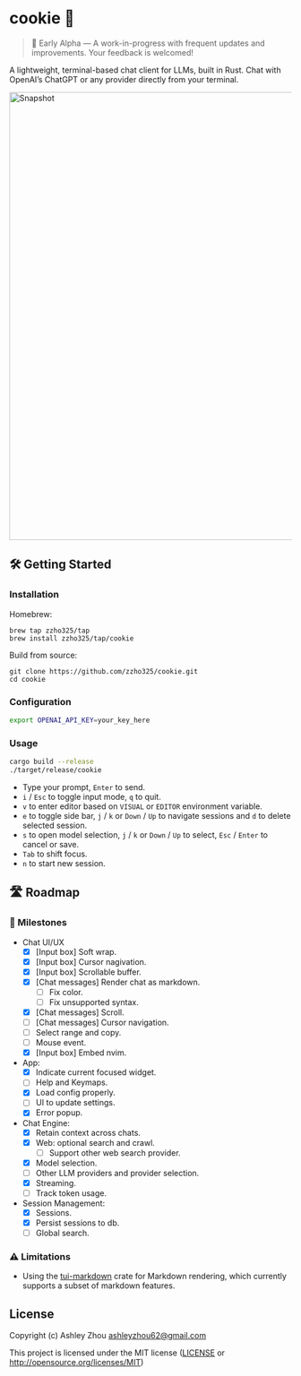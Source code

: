 # cookie 🍪


> 🧪 Early Alpha — A work-in-progress with frequent updates and improvements. Your feedback is welcomed!

A lightweight, terminal-based chat client for LLMs, built in Rust. Chat with OpenAI’s ChatGPT or any provider directly from your terminal.

<img width="800" alt="Snapshot" src="https://github.com/user-attachments/assets/6135bda3-685b-4d40-8e2a-963da1402775" />

## 🛠️ Getting Started

### Installation

Homebrew:
```console
brew tap zzho325/tap
brew install zzho325/tap/cookie
```

Build from source:
```console
git clone https://github.com/zzho325/cookie.git
cd cookie
```

### Configuration

```sh
export OPENAI_API_KEY=your_key_here
```

### Usage
```sh
cargo build --release
./target/release/cookie
```

* Type your prompt, `Enter` to send.
* `i` / `Esc` to toggle input mode, `q` to quit. 
* `v` to enter editor based on `VISUAL` or `EDITOR` environment variable.
* `e` to toggle side bar, `j` / `k` or `Down` / `Up` to navigate sessions and `d` to delete selected session.
* `s` to open model selection, `j` / `k` or `Down` / `Up` to select, `Esc` / `Enter` to cancel or save. 
* `Tab` to shift focus.
* `n` to start new session.

## 🛣️ Roadmap

### 🎯 Milestones

* Chat UI/UX 
  * [x] [Input box] Soft wrap.
  * [x] [Input box] Cursor nagivation.
  * [x] [Input box] Scrollable buffer.
  * [x] [Chat messages] Render chat as markdown.
    * [ ] Fix color.
    * [ ] Fix unsupported syntax.
  * [x] [Chat messages] Scroll.
  * [ ] [Chat messages] Cursor navigation.
  * [ ] Select range and copy.
  * [ ] Mouse event.
  * [x] [Input box] Embed nvim.
* App:
  * [x] Indicate current focused widget.
  * [ ] Help and Keymaps.
  * [x] Load config properly.
  * [ ] UI to update settings.
  * [x] Error popup.
* Chat Engine:
  * [x] Retain context across chats.
  * [x] Web: optional search and crawl.
    * [ ] Support other web search provider.
  * [x] Model selection.
  * [ ] Other LLM providers and provider selection.
  * [x] Streaming.
  * [ ] Track token usage.
* Session Management: 
  * [x] Sessions.
  * [x] Persist sessions to db.
  * [ ] Global search.

### ⚠️ Limitations

* Using the [tui-markdown](https://github.com/joshka/tui-markdown) crate for Markdown rendering, which currently supports a subset of markdown features.

## License

Copyright (c) Ashley Zhou <ashleyzhou62@gmail.com>

This project is licensed under the MIT license ([LICENSE] or <http://opensource.org/licenses/MIT>)

[LICENSE]: ./LICENSE
